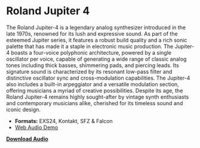 # Roland Jupiter 4 

The Roland Jupiter-4 is a legendary analog synthesizer introduced in the late 1970s, renowned for its lush and expressive sound. As part of the esteemed Jupiter series, it features a robust build quality and a rich sonic palette that has made it a staple in electronic music production. The Jupiter-4 boasts a four-voice polyphonic architecture, powered by a single oscillator per voice, capable of generating a wide range of classic analog tones including thick basses, shimmering pads, and piercing leads. Its signature sound is characterized by its resonant low-pass filter and distinctive oscillator sync and cross-modulation capabilities. The Jupiter-4 also includes a built-in arpeggiator and a versatile modulation section, offering musicians a myriad of creative possibilities. Despite its age, the Roland Jupiter-4 remains highly sought-after by vintage synth enthusiasts and contemporary musicians alike, cherished for its timeless sound and iconic design.

-   **Formats:** EXS24, Kontakt, SFZ & Falcon
- [Web Audio Demo](https://www.modularsamples.com/Demos/demos/jp4.html)


**[Download Audio](https://github.com/publicsamples/Roland-Jupiter-4/releases/tag/1.0)**

